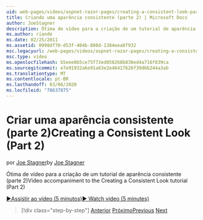 ```yaml
---
uid: web-pages/videos/aspnet-razor-pages/creating-a-consistent-look-part-2
title: Criando uma aparência consistente (parte 2) | Microsoft Docs
author: JoeStagner
description: Ótima de vídeo para a criação de um tutorial de aparência consistente (parte 2)
ms.author: riande
ms.date: 02/25/2011
ms.assetid: 0998df70-d53f-404b-800d-1384eea8f932
msc.legacyurl: /web-pages/videos/aspnet-razor-pages/creating-a-consistent-look-part-2
msc.type: video
ms.openlocfilehash: b5eee0b5ce75f72ed058268b830ed4a716f839ca
ms.sourcegitcommit: e7e91932a6e91a63e2e46417626f39d6b244a3ab
ms.translationtype: MT
ms.contentlocale: pt-BR
ms.lasthandoff: 03/06/2020
ms.locfileid: "78637875"
---
```

# <a name="creating-a-consistent-look-part-2"></a><span data-ttu-id="ade16-103">Criar uma aparência consistente (parte 2)</span><span class="sxs-lookup"><span data-stu-id="ade16-103">Creating a Consistent Look (Part 2)</span></span>

<span data-ttu-id="ade16-104">por [Joe Stagner](https://github.com/JoeStagner)</span><span class="sxs-lookup"><span data-stu-id="ade16-104">by [Joe Stagner](https://github.com/JoeStagner)</span></span>

<span data-ttu-id="ade16-105">Ótima de vídeo para a criação de um tutorial de aparência consistente (parte 2)</span><span class="sxs-lookup"><span data-stu-id="ade16-105">Video accompaniment to the Creating a Consistent Look tutorial (Part 2)</span></span>

<span data-ttu-id="ade16-106">[&#9654;Assistir ao vídeo (5 minutos)](https://channel9.msdn.com/Blogs/ASP-NET-Site-Videos/creating-a-consistent-look-(part-2))</span><span class="sxs-lookup"><span data-stu-id="ade16-106">[&#9654; Watch video (5 minutes)](https://channel9.msdn.com/Blogs/ASP-NET-Site-Videos/creating-a-consistent-look-(part-2))</span></span>

> [!div class="step-by-step"]
> <span data-ttu-id="ade16-107">[Anterior](creating-a-consistent-look-part-1.md)
> [Próximo](working-with-forms-part-1.md)</span><span class="sxs-lookup"><span data-stu-id="ade16-107">[Previous](creating-a-consistent-look-part-1.md)
[Next](working-with-forms-part-1.md)</span></span>

